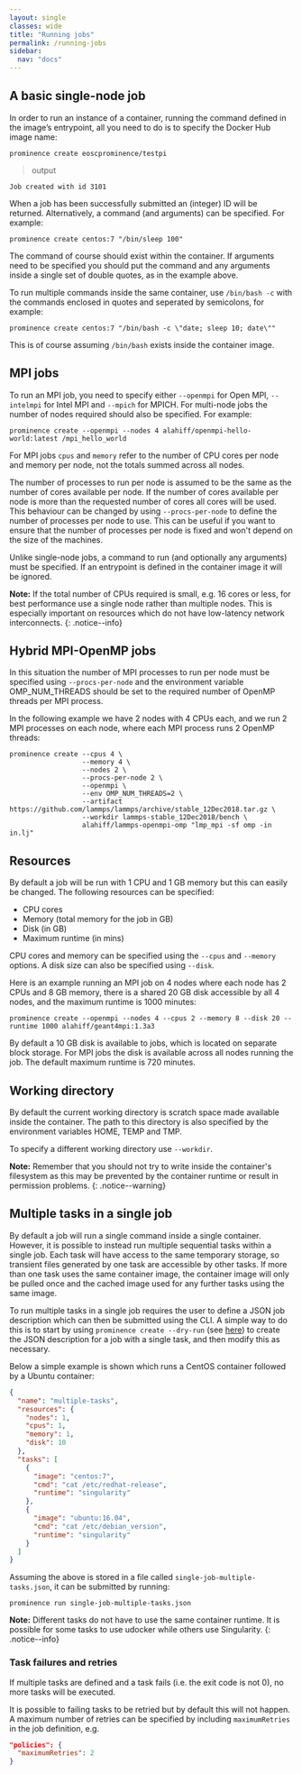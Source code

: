 ```yaml
---
layout: single
classes: wide
title: "Running jobs"
permalink: /running-jobs
sidebar:
  nav: "docs"
---
```


## A basic single-node job
In order to run an instance of a container, running the command defined in the image’s entrypoint, all you need to do is to specify the Docker Hub image name:
```
prominence create eoscprominence/testpi
```

> output

```
Job created with id 3101
```
When a job has been successfully submitted an (integer) ID will be returned. Alternatively, a command (and arguments) can be specified. For example:
``` 
prominence create centos:7 "/bin/sleep 100"
``` 
The command of course should exist within the container. If arguments need to be specified you should put the command and any arguments inside a single set of double quotes, as in the example above.

To run multiple commands inside the same container, use `/bin/bash -c` with the commands enclosed in quotes and seperated  by semicolons, for example:
```
prominence create centos:7 "/bin/bash -c \"date; sleep 10; date\""
```
This is of course assuming `/bin/bash` exists inside the container image.

## MPI jobs
To run an MPI job, you need to specify either `--openmpi` for Open MPI, `--intelmpi` for Intel MPI and `--mpich` for MPICH. For multi-node jobs the number of nodes required should also be specified. For example:
```
prominence create --openmpi --nodes 4 alahiff/openmpi-hello-world:latest /mpi_hello_world
```
For MPI jobs `cpus` and `memory` refer to the number of CPU cores per node and memory per node, not the totals summed across all nodes.

The number of processes to run per node is assumed to be the same as the number of cores available per node. If the number of cores available per node is more than the requested number of cores all cores will be used.
This behaviour can be changed by using `--procs-per-node` to define the number of processes per node to use. This can be useful if you want to ensure that the number of processes
per node is fixed and won't depend on the size of the machines.

Unlike single-node jobs, a command to run (and optionally any arguments) must be specified. If an entrypoint is defined in the container image it will be ignored.

**Note:** If the total number of CPUs required is small, e.g. 16 cores or less, for best performance use a single node rather than multiple nodes. This is especially important on resources which do not have low-latency network interconnects.
{: .notice--info}

## Hybrid MPI-OpenMP jobs
In this situation the number of MPI processes to run per node must be specified using `--procs-per-node` and the environment variable OMP_NUM_THREADS should be set to the required number of OpenMP threads per MPI process.

In the following example we have 2 nodes with 4 CPUs each, and we run 2 MPI processes on each node, where each MPI process runs 2 OpenMP threads:
```
prominence create --cpus 4 \
                  --memory 4 \
                  --nodes 2 \
                  --procs-per-node 2 \
                  --openmpi \
                  --env OMP_NUM_THREADS=2 \
                  --artifact https://github.com/lammps/lammps/archive/stable_12Dec2018.tar.gz \
                  --workdir lammps-stable_12Dec2018/bench \
                  alahiff/lammps-openmpi-omp "lmp_mpi -sf omp -in in.lj"
```

## Resources
By default a job will be run with 1 CPU and 1 GB memory but this can easily be changed.
The following resources can be specified:
* CPU cores
* Memory (total memory for the job in GB)
* Disk (in GB)
* Maximum runtime (in mins)

CPU cores and memory can be specified using the `--cpus` and `--memory` options. A disk size can also be specified using `--disk`.

Here is an example running an MPI job on 4 nodes where each node has 2 CPUs and 8 GB memory, there is a shared 20 GB disk accessible by all 4 nodes, and the maximum runtime is 1000 minutes:
```
prominence create --openmpi --nodes 4 --cpus 2 --memory 8 --disk 20 --runtime 1000 alahiff/geant4mpi:1.3a3
```
By default a 10 GB disk is available to jobs, which is located on separate block storage. For MPI jobs the disk is available across all nodes running the job. The default maximum runtime is 720 minutes.

## Working directory
By default the current working directory is scratch space made available inside the container. The path to this directory is also specified by the environment variables HOME, TEMP and TMP.

To specify a different working directory use `--workdir`.

**Note:** Remember that you should not try to write inside the container's filesystem as this may be prevented by the container runtime or result in permission problems.
{: .notice--warning}

## Multiple tasks in a single job
By default a job will run a single command inside a single container. However, it is possible to instead run multiple sequential tasks within a single job. Each task will have access to the same temporary storage, so transient files generated by one task are accessible by other tasks. If more than one task uses the same container image, the container image will only be pulled once and the
cached image used for any further tasks using the same image.

To run multiple tasks in a single job requires the user to define a JSON job description which can then be submitted using the CLI. A simple way to do this is to start by using `prominence create --dry-run` (see [here](/docs/job-description-files)) to create the JSON description for a job with a single task, and then modify this as necessary.

Below a simple example is shown which runs a CentOS container followed by a Ubuntu container:
```json
{
  "name": "multiple-tasks",
  "resources": {
    "nodes": 1,
    "cpus": 1,
    "memory": 1,
    "disk": 10
  },
  "tasks": [
    {
      "image": "centos:7",
      "cmd": "cat /etc/redhat-release",
      "runtime": "singularity"
    },
    {
      "image": "ubuntu:16.04",
      "cmd": "cat /etc/debian_version",
      "runtime": "singularity"
    }
  ]
}
```
Assuming the above is stored in a file called `single-job-multiple-tasks.json`, it can be submitted by running:
```
prominence run single-job-multiple-tasks.json
```

**Note:** Different tasks do not have to use the same container runtime. It is possible for some tasks to use udocker while others use Singularity.
{: .notice--info}

### Task failures and retries
If multiple tasks are defined and a task fails (i.e. the exit code is not 0), no more tasks will be executed. 

It is possible to failing tasks to be retried but by default this will not happen.
A maximum number of retries can be specified by including `maximumRetries` in the job definition, e.g.
```json
"policies": {
  "maximumRetries": 2
}
```

